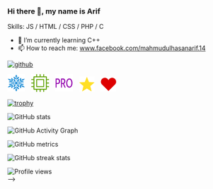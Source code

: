 ### Hi there 👋, my name is Arif



Skills: JS / HTML / CSS / PHP / C

- 🌱 I’m currently learning C++ 
- 📫 How to reach me: www.facebook.com/mahmudulhasanarif.14 


[<img src='https://cdn.jsdelivr.net/npm/simple-icons@3.0.1/icons/github.svg' alt='github' height='40'>](https://github.com/MahmudulHasanArif14)  

<a href='https://archiveprogram.github.com/'><img src='https://raw.githubusercontent.com/acervenky/animated-github-badges/master/assets/acbadge.gif' width='40' height='40'></a> <a href='https://docs.github.com/en/developers'><img src='https://raw.githubusercontent.com/acervenky/animated-github-badges/master/assets/devbadge.gif' width='40' height='40'></a> <a href='https://github.com/pricing'><img src='https://raw.githubusercontent.com/acervenky/animated-github-badges/master/assets/pro.gif' width='40' height='40'></a> <a href='https://stars.github.com/'><img src='https://raw.githubusercontent.com/acervenky/animated-github-badges/master/assets/starbadge.gif' width='35' height='35'></a> <a href='https://docs.github.com/en/github/supporting-the-open-source-community-with-github-sponsors'><img src='https://raw.githubusercontent.com/acervenky/animated-github-badges/master/assets/sponsorbadge.gif' width='35' height='35'></a> 

[![trophy](https://github-profile-trophy.vercel.app/?username=MahmudulHasanArif14)](https://github.com/ryo-ma/github-profile-trophy)

![GitHub stats](https://github-readme-stats.vercel.app/api?username=MahmudulHasanArif14&show_icons=true&count_private=true)  

![GitHub Activity Graph](https://activity-graph.herokuapp.com/graph?username=MahmudulHasanArif14)  

![GitHub metrics](https://metrics.lecoq.io/MahmudulHasanArif14)  

![GitHub streak stats](https://github-readme-streak-stats.herokuapp.com/?user=MahmudulHasanArif14)  

![Profile views](https://gpvc.arturio.dev/MahmudulHasanArif14)  
-->
